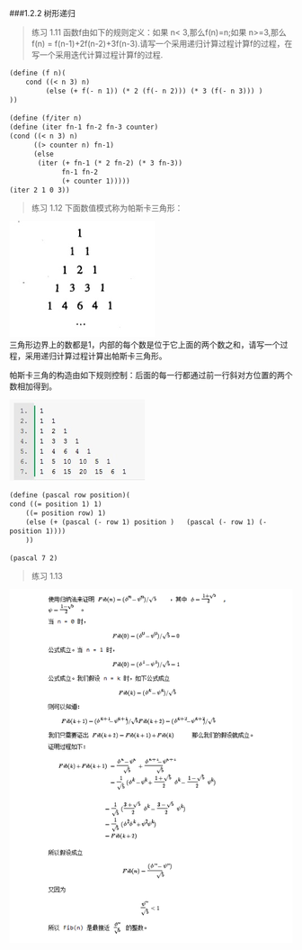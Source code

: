 ###1.2.2 树形递归

> 练习 1.11 函数f由如下的规则定义：如果 n< 3,那么f(n)=n;如果 n>=3,那么 f(n) = f(n-1)+2f(n-2)+3f(n-3).请写一个采用递归计算过程计算f的过程，在写一个采用迭代计算过程计算f的过程.

	(define (f n)(
		cond ((< n 3) n)
			 (else (+ f(- n 1)) (* 2 (f(- n 2))) (* 3 (f(- n 3))) )	
	))
	
	(define (f/iter n)
  	(define (iter fn-1 fn-2 fn-3 counter)
    (cond ((< n 3) n)
          ((> counter n) fn-1)
          (else
           (iter (+ fn-1 (* 2 fn-2) (* 3 fn-3))
                 fn-1 fn-2
                 (+ counter 1)))))
  	(iter 2 1 0 3))

	
> 练习 1.12 下面数值模式称为帕斯卡三角形：

![帕斯卡三角](02.jpg)  
三角形边界上的数都是1，内部的每个数是位于它上面的两个数之和，请写一个过程，采用递归计算过程计算出帕斯卡三角形。

帕斯卡三角的构造由如下规则控制：后面的每一行都通过前一行斜对方位置的两个数相加得到。

![帕斯卡三角](03.jpg)  

	(define (pascal row position)( 
   	cond ((= position 1) 1)
		((= position row) 1)
		(else (+ (pascal (- row 1) position ) 	(pascal (- row 1) (- position 1))))
		))

	(pascal 7 2)

>练习 1.13

![证明](04.png) 




